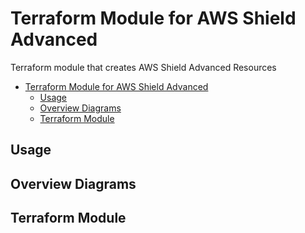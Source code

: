 # Terraform Module for AWS Shield Advanced

Terraform module that creates AWS Shield Advanced Resources

- [Terraform Module for AWS Shield Advanced](#terraform-module-for-aws-shield-advanced)
  - [Usage](#usage)
  - [Overview Diagrams](#overview-diagrams)
  - [Terraform Module](#terraform-module)

## Usage

## Overview Diagrams

## Terraform Module
